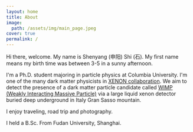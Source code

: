```yaml
---
layout: home
title: About
image: 
  path: /assets/img/main_page.jpeg
cover: true
permalink: /
---
```


Hi there, welcome. My name is Shenyang (申阳) Shi (石). My first name means my birth time was between 3-5 in a sunny afternoon.

I'm a Ph.D. student majoring in particle physics at Columbia University. I'm one of the many dark matter physicists in [XENON collaboration](https://xenonexperiment.org/). We aim to detect the presence of a dark matter particle candidate called [WIMP (Weakly Interacting Massive Particle)](https://en.wikipedia.org/wiki/Weakly_interacting_massive_particle) via a large liquid xenon detector buried deep underground in Italy Gran Sasso mountain.

I enjoy traveling, road trip and photography.

I held a B.Sc. From Fudan University, Shanghai.

<!--author-->
